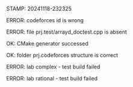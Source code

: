 STAMP: 20241118-232325
ERROR: codeforces id is wrong
ERROR: file prj.test/arrayd_doctest.cpp is absent
OK: CMake generator successed
OK: folder prj.codeforces structure is correct
ERROR: lab complex - test build failed
ERROR: lab rational - test build failed
